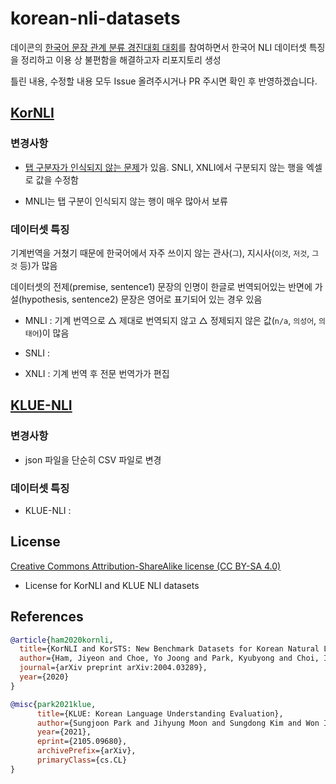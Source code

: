 # korean-nli-datasets

데이콘의 [한국어 문장 관계 분류 경진대회 대회](https://dacon.io/competitions/official/235875/overview/description)를 참여하면서 한국어 NLI 데이터셋 특징을 정리하고 이용 상 불편함을 해결하고자 리포지토리 생성

틀린 내용, 수정할 내용 모두 Issue 올려주시거나 PR 주시면 확인 후 반영하겠습니다.

## [KorNLI](https://github.com/kakaobrain/KorNLUDatasets)
### 변경사항
- [탭 구분자가 인식되지 않는 문제](https://github.com/kakaobrain/KorNLUDatasets/issues/4)가 있음. SNLI, XNLI에서 구분되지 않는 행을 엑셀로 값을 수정함

- MNLI는 탭 구분이 인식되지 않는 행이 매우 많아서 보류


<!---
  | | 예시 문장 | 변경된 예시 문장 |
  | --- | --- | --- |
  | 전제 문장 | 데이비슨은 스콘의 발음을 '뼈'와 운을 맞추기 위해 채택해서는 안 된다. | 없음 |
  | 가설 문장 | Davidson은 스콘과 뼈가 운을 맞춰야 한다고 믿지 않는다. | 데이비슨은 스콘과 뼈가 운을 맞춰야 한다고 믿지 않는다. |

--->

### 데이터셋 특징

기계번역을 거쳤기 때문에 한국어에서 자주 쓰이지 않는 관사(`그`), 지시사(`이것`, `저것`, `그것` 등)가 많음

데이터셋의 전제(premise, sentence1) 문장의 인명이 한글로 번역되어있는 반면에 가설(hypothesis, sentence2) 문장은 영어로 표기되어 있는 경우 있음

- MNLI : 기계 번역으로 △ 제대로 번역되지 않고 △ 정제되지 않은 값(`n/a`, `의성어`, `의태어`)이 많음

- SNLI : 

- XNLI : 기계 번역 후 전문 번역가가 편집


## [KLUE-NLI](https://github.com/KLUE-benchmark/KLUE)
### 변경사항
- json 파일을 단순히 CSV 파일로 변경

### 데이터셋 특징
- KLUE-NLI : 


## License
[Creative Commons Attribution-ShareAlike license (CC BY-SA 4.0)](http://creativecommons.org/licenses/by-sa/4.0/)
- License for KorNLI and KLUE NLI datasets


## References
```bibtex
@article{ham2020kornli,
  title={KorNLI and KorSTS: New Benchmark Datasets for Korean Natural Language Understanding},
  author={Ham, Jiyeon and Choe, Yo Joong and Park, Kyubyong and Choi, Ilji and Soh, Hyungjoon},
  journal={arXiv preprint arXiv:2004.03289},
  year={2020}
}

@misc{park2021klue,
      title={KLUE: Korean Language Understanding Evaluation},
      author={Sungjoon Park and Jihyung Moon and Sungdong Kim and Won Ik Cho and Jiyoon Han and Jangwon Park and Chisung Song and Junseong Kim and Yongsook Song and Taehwan Oh and Joohong Lee and Juhyun Oh and Sungwon Lyu and Younghoon Jeong and Inkwon Lee and Sangwoo Seo and Dongjun Lee and Hyunwoo Kim and Myeonghwa Lee and Seongbo Jang and Seungwon Do and Sunkyoung Kim and Kyungtae Lim and Jongwon Lee and Kyumin Park and Jamin Shin and Seonghyun Kim and Lucy Park and Alice Oh and Jungwoo Ha and Kyunghyun Cho},
      year={2021},
      eprint={2105.09680},
      archivePrefix={arXiv},
      primaryClass={cs.CL}
}
```
